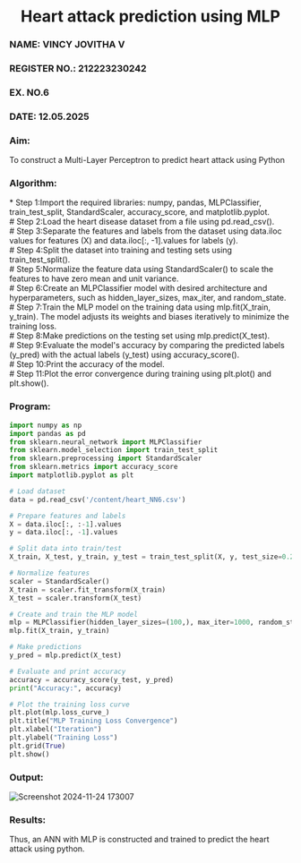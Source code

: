 <H1 ALIGN =CENTER>Heart attack prediction using MLP</H1>
<H3>NAME: VINCY JOVITHA V</H3>
<H3>REGISTER NO.: 212223230242</H3>
<H3>EX. NO.6</H3>
<H3>DATE: 12.05.2025</H3>

<H3>Aim:</H3>  To construct a  Multi-Layer Perceptron to predict heart attack using Python
<H3>Algorithm:</H3>
* Step 1:Import the required libraries: numpy, pandas, MLPClassifier, train_test_split, StandardScaler, accuracy_score, and matplotlib.pyplot.<BR>
# Step 2:Load the heart disease dataset from a file using pd.read_csv().<BR>
# Step 3:Separate the features and labels from the dataset using data.iloc values for features (X) and data.iloc[:, -1].values for labels (y).<BR>
# Step 4:Split the dataset into training and testing sets using train_test_split().<BR>
# Step 5:Normalize the feature data using StandardScaler() to scale the features to have zero mean and unit variance.<BR>
# Step 6:Create an MLPClassifier model with desired architecture and hyperparameters, such as hidden_layer_sizes, max_iter, and random_state.<BR>
# Step 7:Train the MLP model on the training data using mlp.fit(X_train, y_train). The model adjusts its weights and biases iteratively to minimize the training loss.<BR>
# Step 8:Make predictions on the testing set using mlp.predict(X_test).<BR>
# Step 9:Evaluate the model's accuracy by comparing the predicted labels (y_pred) with the actual labels (y_test) using accuracy_score().<BR>
# Step 10:Print the accuracy of the model.<BR>
# Step 11:Plot the error convergence during training using plt.plot() and plt.show().<BR>

<H3>Program: </H3>

``` python
import numpy as np
import pandas as pd
from sklearn.neural_network import MLPClassifier
from sklearn.model_selection import train_test_split
from sklearn.preprocessing import StandardScaler
from sklearn.metrics import accuracy_score
import matplotlib.pyplot as plt

# Load dataset
data = pd.read_csv('/content/heart_NN6.csv')

# Prepare features and labels
X = data.iloc[:, :-1].values
y = data.iloc[:, -1].values

# Split data into train/test
X_train, X_test, y_train, y_test = train_test_split(X, y, test_size=0.2, random_state=42)

# Normalize features
scaler = StandardScaler()
X_train = scaler.fit_transform(X_train)
X_test = scaler.transform(X_test)

# Create and train the MLP model
mlp = MLPClassifier(hidden_layer_sizes=(100,), max_iter=1000, random_state=42)
mlp.fit(X_train, y_train)

# Make predictions
y_pred = mlp.predict(X_test)

# Evaluate and print accuracy
accuracy = accuracy_score(y_test, y_pred)
print("Accuracy:", accuracy)

# Plot the training loss curve
plt.plot(mlp.loss_curve_)
plt.title("MLP Training Loss Convergence")
plt.xlabel("Iteration")
plt.ylabel("Training Loss")
plt.grid(True)
plt.show()

```

<H3>Output:</H3>

![Screenshot 2024-11-24 173007](https://github.com/user-attachments/assets/a5c2b368-5671-4766-adb5-cf1f4795abb1)


<H3>Results:</H3>
Thus, an ANN with MLP is constructed and trained to predict the heart attack using python.
